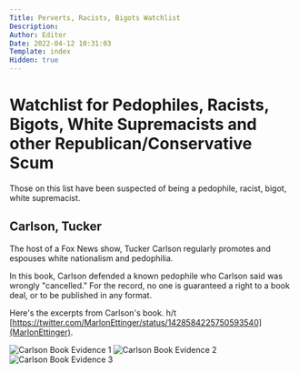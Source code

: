 ```yaml
---
Title: Perverts, Racists, Bigots Watchlist
Description: 
Author: Editor
Date: 2022-04-12 10:31:03
Template: index
Hidden: true
---
```

# Watchlist for Pedophiles, Racists, Bigots, White Supremacists and other Republican/Conservative Scum
Those on this list have been suspected of being a pedophile, racist, bigot, white supremacist. 

## Carlson, Tucker
The host of a Fox News show, Tucker Carlson regularly promotes and espouses white nationalism and pedophilia. 

In this book, Carlson defended a known pedophile who Carlson said was wrongly "cancelled." For the record, no one is guaranteed a right to a book deal, or to be published in any format. 

Here's the excerpts from Carlson's book. h/t [https://twitter.com/MarlonEttinger/status/1428584225750593540](MarlonEttinger).

![Carlson Book Evidence 1](%assets_url%/carlson-1.png)
![Carlson Book Evidence 2](%assets_url%/carlson-2.png)
![Carlson Book Evidence 3](%assets_url%/carlson-3.png)
